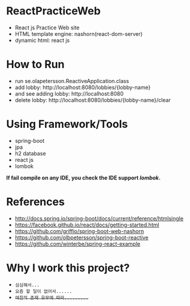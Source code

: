 # ReactPracticeWeb
* React js Practice Web site
* HTML template engine: nashorn(react-dom-server)
* dynamic html: react js  

# How to Run
* run se.olapetersson.ReactiveApplication.class
* add lobby: http://localhost:8080/lobbies/{lobby-name}
* and see adding lobby: http://localhost:8080 
* delete lobby: http://localhost:8080/lobbies/{lobby-name}/clear

# Using Framework/Tools
* spring-boot
* jpa
* h2 database
* react js
* lombok

**If fail compile on any IDE, you check the IDE support _lombok_.** 

# References
* http://docs.spring.io/spring-boot/docs/current/reference/htmlsingle
* https://facebook.github.io/react/docs/getting-started.html
* https://github.com/griffio/spring-boot-web-nashorn
* https://github.com/olbpetersson/spring-boot-reactive
* https://github.com/winterbe/spring-react-example

# Why I work this project?
* `심심해서...`
* `요즘 할 일이 없어서......`
* ~~`여친의 존재 유무에 따라.........`~~